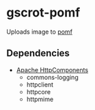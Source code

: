 # gscrot-pomf

Uploads image to [pomf](https://pomf.se)

## Dependencies

- [Apache HttpComponents](https://hc.apache.org/)
	- commons-logging
	- httpclient
	- httpcore
	- httpmime
